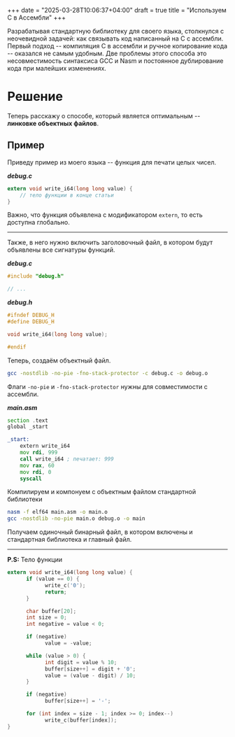 +++
date = "2025-03-28T10:06:37+04:00"
draft = true
title = "Используем C в Ассембли"
+++

Разрабатывая стандартную библиотеку для своего языка, столкнулся с неочевидной задачей: как связывать код написанный на C с ассембли. Первый подход -- компиляция C в ассембли и ручное копирование кода -- оказался не самым удобным. Две проблемы этого способа это несовместимость синтаксиса GCC и Nasm и постоянное дублирование кода при малейших изменениях.

# Решение

Теперь расскажу о способе, который является оптимальным -- **линковке объектных файлов**.

## Пример

Приведу пример из моего языка -- функция для печати целых чисел.

**_debug.c_**

```c
extern void write_i64(long long value) {
    // тело функции в конце статьи
}
```

Важно, что функция объявлена с модификатором `extern`, то есть доступна глобально.

---

Также, в него нужно включить заголовочный файл, в котором будут объявлены все сигнатуры функций.

**_debug.c_**

```c
#include "debug.h"

// ...
```

**_debug.h_**

```c
#ifndef DEBUG_H
#define DEBUG_H

void write_i64(long long value);

#endif
```

Теперь, создаём объектный файл.

```sh
gcc -nostdlib -no-pie -fno-stack-protector -c debug.c -o debug.o
```

Флаги `-no-pie` и `-fno-stack-protector` нужны для совместимости с ассембли.

**_main.asm_**

```asm
section .text
global _start

_start:
    extern write_i64
    mov rdi, 999
    call write_i64 ; печатает: 999
    mov rax, 60
    mov rdi, 0
    syscall
```

Компилируем и компонуем с объектным файлом стандартной библиотеки

```sh
nasm -f elf64 main.asm -o main.o
gcc -nostdlib -no-pie main.o debug.o -o main
```

Получаем одиночный бинарный файл, в котором включены и стандартная библиотека и главный файл.

---

**P.S:** Тело функции

```c
extern void write_i64(long long value) {
      if (value == 0) {
            write_c('0');
            return;
      }

      char buffer[20];
      int size = 0;
      int negative = value < 0;

      if (negative)
            value = -value;

      while (value > 0) {
            int digit = value % 10;
            buffer[size++] = digit + '0';
            value = (value - digit) / 10;
      }

      if (negative)
            buffer[size++] = '-';

      for (int index = size - 1; index >= 0; index--)
            write_c(buffer[index]);
}
```
